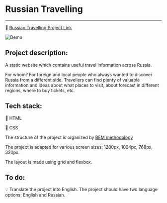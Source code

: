 # Russian Travelling

_______
:rocket: [Russian Travelling Project Link](https://tatianaryzhova.github.io/russian-travel/)

![Demo](demo/russian_travelling_demo.gif)

## Project description:

A static website which contains useful travel information across Russia.

For whom? For foreign and local people who always wanted to discover Russia from a different side. Travellers can find
plenty of valuable information and ideas about what places to visit, about forecast in different regions, where to buy
tickets, etc.

## Tech stack:

:small_blue_diamond: HTML

:small_blue_diamond: CSS

The structure of the project is organized by [BEM methodology](https://ru.bem.info/methodology/)

The project is adapted for various screen sizes: 1280px, 1024px, 768px, 320px.

The layout is made using grid and flexbox.

## To do:

:bulb: Translate the project into English. The project should have two language options: English and Russian.
